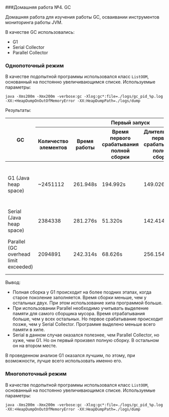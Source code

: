 ###Домашняя работа №4. GC

<p>Домашняя работа для изучения работы GC, осваивании инструментов мониторинга работы JVM.</p>

В качестве GC использовались:
+ G1
+ Serial Collector
+ Parallel Collector

<h3>Однопоточный режим</h3>

В качестве подопытной программы использовался класс `ListOOM`, основанный на постоянно увеличивающимся списке.
Используемые параметры:
```shell script
java -Xms200m -Xmx200m -verbose:gc -Xlog:gc*:file=./logs/gc_pid_%p.log -XX:+HeapDumpOnOutOfMemoryError -XX:HeapDumpPath=./logs/dump
```
<p>Результаты:</p>

<table>
    <thead>
        <tr>
            <th rowspan="2">GC</th>
            <th colspan="5">Первый запуск</th>
            <th colspan="5">Второй запуск</th>
            <th colspan="5">Третий запуск</th>
            <th rowspan="2">Комментарий</th>
        </tr>
        <tr>
            <th>Количество элементов</th>
            <th>Время работы</th>
            <th>Время первого срабатывания полной сборки</th>
            <th>Длительность первого срабатывания полной сборки</th>
            <th>Порог срабатывания</th>
            <th>Количество элементов</th>
            <th>Время работы</th>
            <th>Время первого срабатывания полной сборки</th>
            <th>Длительность первого срабатывания полной сборки</th>
            <th>Порог срабатывания
            <th>Количество элементов</th>
            <th>Время работы</th>
            <th>Время первого срабатывания полной сборки</th>
            <th>Длительность первого срабатывания полной сборки</th>
            <th>Порог срабатывания
        </tr>
    </thead>
    <tbody>
        <tr>
            <td>G1 (Java heap space)</td>
            <td>~2451112</td>
            <td>261.948s</td>
            <td>194.992s</td>
            <td>149.026ms</td>
            <td>199M->177M(200M)</td>
            <td>~2451864</td>
            <td>258.692s</td>
            <td>188.462s</td>
            <td>123.947ms</td>
            <td>200M->176M(200M)</td>
            <td>~2451800</td>
            <td>312.890s</td>
            <td>244.429s</td>
            <td>128.897ms</td>
            <td>200M->179M(200M)</td>
            <td>Как ни странно, но финальное количество элементов в списке не вывелось.</td>
        </tr>
        <tr>
            <td>Serial (Java heap space)</td>
            <td>2384338</td>
            <td>281.276s</td>
            <td>51.320s</td>
            <td>142.414ms</td>
            <td>187M->109M(193M)</td>
            <td>2384330</td>
            <td>273.419s</td>
            <td>56.663s</td>
            <td>167.364ms</td>
            <td>187M->109M(193M)</td>
            <td>2384370</td>
            <td>325.922s</td>
            <td>68.079s</td>
            <td>157.236ms</td>
            <td>190M->112M(193M)</td>
            <td>Отработало как и ожидалось</td>
        </tr>
        <tr>
            <td>Parallel (GC overhead limit exceeded)</td>
            <td>2094891</td>
            <td>242.314s</td>
            <td>68.626s</td>
            <td>256.154ms</td>
            <td>188M->107M(184M)</td>
            <td>2113442</td>
            <td>206.649s</td>
            <td>63.631s</td>
            <td>278.148ms</td>
            <td>188M->106M(183M)</td>
            <td>2191163</td>
            <td>226.154s</td>
            <td>62.986s</td>
            <td>232.501ms</td>
            <td>183M->105M(186M)</td>
            <td>Процесс завершился тк нехватило памяти для очередного запуска GC</td>
        </tr>
    </tbody>
</table>

Вывод:
+ Полная сборка у G1 происходит на более поздних этапах, когда старое поколение заполняется. Время сборки меньше, чем у остальных двух. При этом использование хипа программой больше.  
+ При использовании Parallel необходимо учитывать выделение памяти для самого сборщика мусора. Время отрабатывания больше, чем у всех остальных. Но первое срабатывание происходит позже, чем у Serial Collector. Программе выделено меньше всего памяти в хипе.
+ Serial в данном случае оказался полезнее, чем Parallel Collector, но хуже, чем G1. Но он первый произвел полную сборку. В остальном он на втором месте.

В проведенном анализе G1 оказался лучшим, по этому, при возможности, лучше всего использовать именно его.  

<h3>Многопоточный режим</h3>

В качестве подопытной программы использовался класс `ListOOM`, основанный на постоянно увеличивающимся списке.
Используемые параметры:
```shell script
java -Xms200m -Xmx200m -verbose:gc -Xlog:gc*:file=./logs/gc_pid_%p.log -XX:+HeapDumpOnOutOfMemoryError -XX:HeapDumpPath=./logs/dump
```